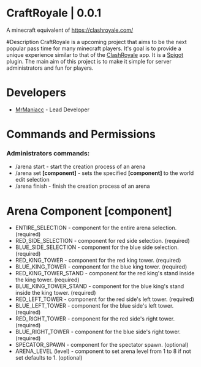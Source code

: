 # CraftRoyale | 0.0.1
A minecraft equivalent of https://clashroyale.com/

#Description
CraftRoyale is a upcoming project that aims to be the next popular pass time for many minecraft players. It's goal is to provide a unique experience similar to that of the [ClashRoyale](https://itunes.apple.com/nz/app/clash-royale/id1053012308?mt=8) app. It is a [Spigot](http://www.spigotmc.org/) plugin. The main aim of this project is to make it simple for server administrators and fun for players. 

# Developers

* [MrManiacc](https://github.com/MrManiacc) - Lead Developer



# Commands and Permissions
### Administrators commands:
* /arena start - start the creation process of an arena
* /arena set **[component]**  - sets the specified **[component]** to the world edit selection
* /arena finish - finish the creation process of an arena

# Arena Component **[component]**
* ENTIRE_SELECTION - component for the entire arena selection. (required)
* RED_SIDE_SELECTION - component for red side selection. (required)
* BLUE_SIDE_SELECTION - component for the blue side selection.  (required)
* RED_KING_TOWER - component for the red king tower.  (required)
* BLUE_KING_TOWER - component for the blue king tower. (required)
* RED_KING_TOWER_STAND - component for the red king's stand inside the king tower. (required)
* BLUE_KING_TOWER_STAND - component for the blue king's stand inside the king tower. (required)
* RED_LEFT_TOWER - component for the red side's left tower. (required)
* BLUE_LEFT_TOWER - component for the blue side's left tower. (required)
* RED_RIGHT_TOWER - component for the red side's right tower. (required)
* BLUE_RIGHT_TOWER - component for the blue side's right tower. (required)
* SPECATOR_SPAWN - component for the spectator spawn. (optional)
* ARENA_LEVEL (level) - component to set arena level from 1 to 8 if not set defaults to 1. (optional)
